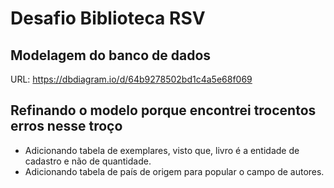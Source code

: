 # Desafio Biblioteca RSV

## Modelagem do banco de dados

URL: https://dbdiagram.io/d/64b9278502bd1c4a5e68f069

## Refinando o modelo porque encontrei trocentos erros nesse troço

- Adicionando tabela de exemplares, visto que, livro é a entidade de cadastro e não de quantidade.
- Adicionando tabela de país de origem para popular o campo de autores.